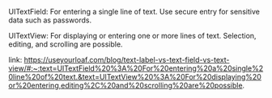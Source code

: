 UITextField: For entering a single line of text. Use secure entry for sensitive data such as passwords.

UITextView: For displaying or entering one or more lines of text. Selection, editing, and scrolling are possible.

link: https://useyourloaf.com/blog/text-label-vs-text-field-vs-text-view/#:~:text=UITextField%20%3A%20For%20entering%20a%20single%20line%20of%20text.&text=UITextView%20%3A%20For%20displaying%20or%20entering,editing%2C%20and%20scrolling%20are%20possible.

